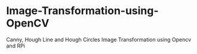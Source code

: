 # Image-Transformation-using-OpenCV
Canny, Hough Line and Hough Circles Image Transformation using Opencv and RPi

